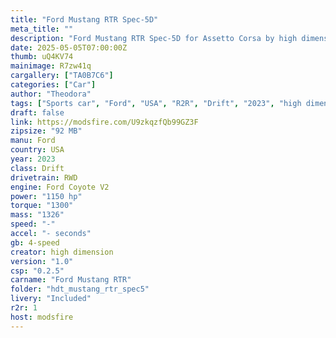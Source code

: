 ```yaml
---
title: "Ford Mustang RTR Spec-5D"
meta_title: ""
description: "Ford Mustang RTR Spec-5D for Assetto Corsa by high dimension"
date: 2025-05-05T07:00:00Z
thumb: uQ4KV74
mainimage: R7zw41q
cargallery: ["TA0B7C6"]
categories: ["Car"]
author: "Theodora"
tags: ["Sports car", "Ford", "USA", "R2R", "Drift", "2023", "high dimension"]
draft: false
link: https://modsfire.com/U9zkqzfQb99GZ3F
zipsize: "92 MB"
manu: Ford
country: USA
year: 2023
class: Drift
drivetrain: RWD
engine: Ford Coyote V2
power: "1150 hp"
torque: "1300"
mass: "1326"
speed: "-"
accel: "- seconds"
gb: 4-speed
creator: high dimension
version: "1.0"
csp: "0.2.5"
carname: "Ford Mustang RTR"
folder: "hdt_mustang_rtr_spec5"
livery: "Included"
r2r: 1
host: modsfire
---
```

